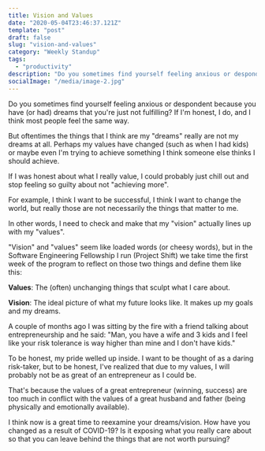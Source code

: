 ```yaml
---
title: Vision and Values
date: "2020-05-04T23:46:37.121Z"
template: "post"
draft: false
slug: "vision-and-values"
category: "Weekly Standup"
tags:
  - "productivity"
description: "Do you sometimes find yourself feeling anxious or despondent because you have (or had) dreams that you're just not fulfilling? If I'm honest, I do, and I think most people feel the same way."
socialImage: "/media/image-2.jpg"
---
```


Do you sometimes find yourself feeling anxious or despondent because you have (or had) dreams that you're just not fulfilling? If I'm honest, I do, and I think most people feel the same way.

But oftentimes the things that I think are my "dreams" really are not my dreams at all. Perhaps my values have changed (such as when I had kids) or maybe even I'm trying to achieve something I think someone else thinks I should achieve.

If I was honest about what I really value, I could probably just chill out and stop feeling so guilty about not "achieving more".

For example, I think I want to be successful, I think I want to change the world, but really those are not necessarily the things that matter to me.

In other words, I need to check and make that my "vision" actually lines up with my "values".

"Vision" and "values" seem like loaded words (or cheesy words), but in the Software Engineering Fellowship I run (Project Shift) we take time the first week of the program to reflect on those two things and define them like this:

**Values**: The (often) unchanging things that sculpt what I care about.

**Vision**: The ideal picture of what my future looks like. It makes up my goals and my dreams.

A couple of months ago I was sitting by the fire with a friend talking about entrepreneurship and he said: "Man, you have a wife and 3 kids and I feel like your risk tolerance is way higher than mine and I don't have kids."

To be honest, my pride welled up inside. I want to be thought of as a daring risk-taker, but to be honest, I've realized that due to my values, I will probably not be as great of an entrepreneur as I could be.

That's because the values of a great entrepreneur (winning, success) are too much in conflict with the values of a great husband and father (being physically and emotionally available).

I think now is a great time to reexamine your dreams/vision. How have you changed as a result of COVID-19? Is it exposing what you really care about so that you can leave behind the things that are not worth pursuing?